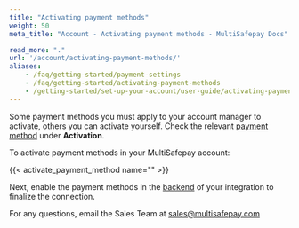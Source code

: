 ```yaml
---
title: "Activating payment methods"
weight: 50
meta_title: "Account - Activating payment methods - MultiSafepay Docs"

read_more: "."
url: '/account/activating-payment-methods/'
aliases:
    - /faq/getting-started/payment-settings
    - /faq/getting-started/activating-payment-methods
    - /getting-started/set-up-your-account/user-guide/activating-payment-methods/
---
```


Some payment methods you must apply to your account manager to activate, others you can activate yourself. Check the relevant [payment method](/payments/methods/) under **Activation**.

To activate payment methods in your MultiSafepay account:

{{< activate_payment_method name="" >}}

Next, enable the payment methods in the [backend](/getting-started/glossary/#backend) of your integration to finalize the connection.

For any questions, email the Sales Team at <sales@multisafepay.com>